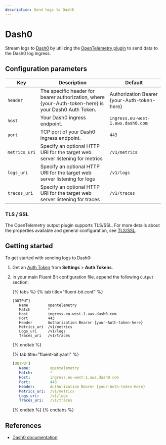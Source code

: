 ```yaml
---
description: Send logs to Dash0
---
```


# Dash0

Stream logs to [Dash0](https://www.dash0.com) by utilizing the [OpenTelemetry plugin](opentelemetry.md) to send data to the Dash0 log ingress.

## Configuration parameters

| Key                        | Description | Default |
| -------------------------- | ----------- | ------- |
| `header`                   | The specific header for bearer authorization, where {your-Auth-token-here} is your Dash0 Auth Token. | Authorization Bearer {your-Auth-token-here} |
| `host`                     | Your Dash0 ingress endpoint. | `ingress.eu-west-1.aws.dash0.com` |
| `port`                     | TCP port of your Dash0 ingress endpoint. | `443` |
| `metrics_uri`              | Specify an optional HTTP URI for the target web server listening for metrics | `/v1/metrics` |
| `logs_uri`                 | Specify an optional HTTP URI for the target web server listening for logs | `/v1/logs` |
| `traces_uri`               | Specify an optional HTTP URI for the target web server listening for traces | `/v1/traces`  |

### TLS / SSL

The OpenTelemetry output plugin supports TLS/SSL.
For more details about the properties available and general configuration, see [TLS/SSL](../../administration/transport-security.md).

## Getting started

To get started with sending logs to Dash0:

1. Get an [Auth Token](https://www.dash0.com/documentation/dash0/key-concepts/auth-tokens) from **Settings** > **Auth Tokens**.
1. In your main Fluent Bit configuration file, append the following `Output` section:

   {% tabs %}
   {% tab title="fluent-bit.conf" %}
   ```text
   [OUTPUT]
      Name         opentelemetry
      Match        *
      Host         ingress.eu-west-1.aws.dash0.com
      Port         443
      Header       Authorization Bearer {your-Auth-token-here}
      Metrics_uri  /v1/metrics
      Logs_uri     /v1/logs
      Traces_uri   /v1/traces
   ```
   {% endtab %}

   {% tab title="fluent-bit.yaml" %}
   ```yaml
   [OUTPUT]
      Name:         opentelemetry
      Match:        *
      Host:         ingress.eu-west-1.aws.dash0.com
      Port:         443
      Header:       Authorization Bearer {your-Auth-token-here}
      Metrics_uri:  /v1/metrics
      Logs_uri:     /v1/logs
      Traces_uri:   /v1/traces
   ```
   {% endtab %}
   {% endtabs %}

## References

- [Dash0 documentation](https://www.dash0.com/documentation/dash0)